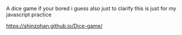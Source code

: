A dice game if your bored i guess also just to clarify this is just for my javascript practice

 https://shinzohan.github.io/Dice-game/
